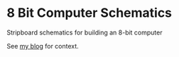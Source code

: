 # 8 Bit Computer Schematics

Stripboard schematics for building an 8-bit computer

See [my blog](http://writing.hcarver.com) for context.
